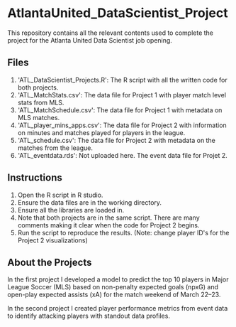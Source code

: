 # AtlantaUnited_DataScientist_Project
This repository contains all the relevant contents used to complete the project for the Atlanta United Data Scientist job opening.

## Files
1. 'ATL_DataScientist_Projects.R': The R script with all the written code for both projects.
2. 'ATL_MatchStats.csv': The data file for Project 1 with player match level stats from MLS.
3. 'ATL_MatchSchedule.csv': The data file for Project 1 with metadata on MLS matches. 
4. 'ATL_player_mins_apps.csv': The data file for Project 2 with information on minutes and matches played for players in the league.
5. 'ATL_schedule.csv': The data file for Project 2 with metadata on the matches from the league. 
6. 'ATL_eventdata.rds': Not uploaded here. The event data file for Projet 2. 

## Instructions 
1. Open the R script in R studio.
2. Ensure the data files are in the working directory.
3. Ensure all the libraries are loaded in.
4. Note that both projects are in the same script. There are many comments making it clear when the code for Project 2 begins.
5. Run the script to reproduce the results. (Note: change player ID's for the Project 2 visualizations)

## About the Projects
In the first project I developed a model to predict the top 10 players in Major League Soccer (MLS) based on non-penalty expected goals (npxG) and open-play expected assists (xA) for the match weekend of March 22–23. 

In the second project I created player performance metrics from event data to identify attacking players with standout data profiles.
